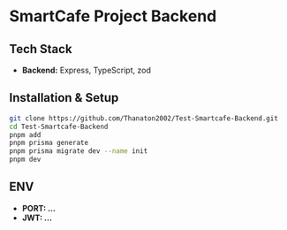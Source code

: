 # SmartCafe Project Backend

## Tech Stack
- **Backend:** Express, TypeScript, zod

## Installation & Setup
```bash
git clone https://github.com/Thanaton2002/Test-Smartcafe-Backend.git
cd Test-Smartcafe-Backend
pnpm add
pnpm prisma generate
pnpm prisma migrate dev --name init
pnpm dev

```
## ENV
- **PORT: ...**
- **JWT: ...**
